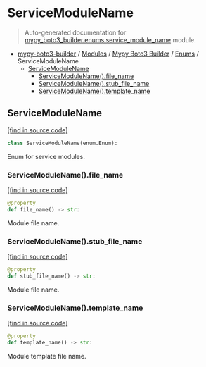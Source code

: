 # ServiceModuleName

> Auto-generated documentation for [mypy_boto3_builder.enums.service_module_name](https://github.com/vemel/mypy_boto3_builder/blob/master/mypy_boto3_builder/enums/service_module_name.py) module.

- [mypy-boto3-builder](../../README.md#mypy_boto3_builder) / [Modules](../../MODULES.md#mypy-boto3-builder-modules) / [Mypy Boto3 Builder](../index.md#mypy-boto3-builder) / [Enums](index.md#enums) / ServiceModuleName
    - [ServiceModuleName](#servicemodulename)
        - [ServiceModuleName().file_name](#servicemodulenamefile_name)
        - [ServiceModuleName().stub_file_name](#servicemodulenamestub_file_name)
        - [ServiceModuleName().template_name](#servicemodulenametemplate_name)

## ServiceModuleName

[[find in source code]](https://github.com/vemel/mypy_boto3_builder/blob/master/mypy_boto3_builder/enums/service_module_name.py#L4)

```python
class ServiceModuleName(enum.Enum):
```

Enum for service modules.

### ServiceModuleName().file_name

[[find in source code]](https://github.com/vemel/mypy_boto3_builder/blob/master/mypy_boto3_builder/enums/service_module_name.py#L23)

```python
@property
def file_name() -> str:
```

Module file name.

### ServiceModuleName().stub_file_name

[[find in source code]](https://github.com/vemel/mypy_boto3_builder/blob/master/mypy_boto3_builder/enums/service_module_name.py#L16)

```python
@property
def stub_file_name() -> str:
```

Module file name.

### ServiceModuleName().template_name

[[find in source code]](https://github.com/vemel/mypy_boto3_builder/blob/master/mypy_boto3_builder/enums/service_module_name.py#L30)

```python
@property
def template_name() -> str:
```

Module template file name.
